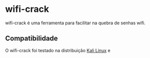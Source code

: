 <h1>wifi-crack</h1>
wifi-crack é uma ferramenta para facilitar na quebra de senhas wifi.

<h2>Compatibilidade</h2>
O wifi-crack foi testado na distribuição <a href="https://www.kali.org/">Kali Linux</a> e <a href="https://backbox.org/>BackBox</a>.

A ferramenta ainda não detecta dependencias, e pode não funcionar corretamente em outras distribuições.

<h3>Dependencias adicionais</h3>
<li>dnsmasq</li>
